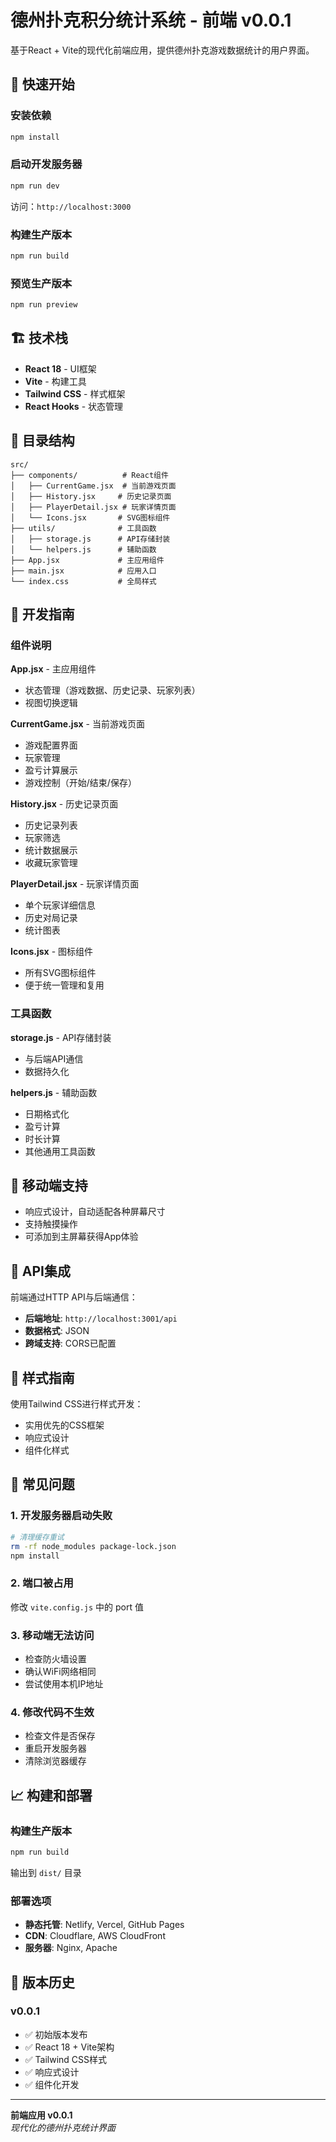 # 德州扑克积分统计系统 - 前端 v0.0.1

基于React + Vite的现代化前端应用，提供德州扑克游戏数据统计的用户界面。

## 🚀 快速开始

### 安装依赖
```bash
npm install
```

### 启动开发服务器
```bash
npm run dev
```
访问：`http://localhost:3000`

### 构建生产版本
```bash
npm run build
```

### 预览生产版本
```bash
npm run preview
```

## 🏗️ 技术栈

- **React 18** - UI框架
- **Vite** - 构建工具
- **Tailwind CSS** - 样式框架
- **React Hooks** - 状态管理

## 📁 目录结构

```
src/
├── components/          # React组件
│   ├── CurrentGame.jsx  # 当前游戏页面
│   ├── History.jsx     # 历史记录页面
│   ├── PlayerDetail.jsx # 玩家详情页面
│   └── Icons.jsx       # SVG图标组件
├── utils/              # 工具函数
│   ├── storage.js      # API存储封装
│   └── helpers.js      # 辅助函数
├── App.jsx             # 主应用组件
├── main.jsx            # 应用入口
└── index.css           # 全局样式
```

## 🔧 开发指南

### 组件说明

**App.jsx** - 主应用组件
- 状态管理（游戏数据、历史记录、玩家列表）
- 视图切换逻辑

**CurrentGame.jsx** - 当前游戏页面
- 游戏配置界面
- 玩家管理
- 盈亏计算展示
- 游戏控制（开始/结束/保存）

**History.jsx** - 历史记录页面
- 历史记录列表
- 玩家筛选
- 统计数据展示
- 收藏玩家管理

**PlayerDetail.jsx** - 玩家详情页面
- 单个玩家详细信息
- 历史对局记录
- 统计图表

**Icons.jsx** - 图标组件
- 所有SVG图标组件
- 便于统一管理和复用

### 工具函数

**storage.js** - API存储封装
- 与后端API通信
- 数据持久化

**helpers.js** - 辅助函数
- 日期格式化
- 盈亏计算
- 时长计算
- 其他通用工具函数

## 📱 移动端支持

- 响应式设计，自动适配各种屏幕尺寸
- 支持触摸操作
- 可添加到主屏幕获得App体验

## 🔗 API集成

前端通过HTTP API与后端通信：
- **后端地址**: `http://localhost:3001/api`
- **数据格式**: JSON
- **跨域支持**: CORS已配置

## 🎨 样式指南

使用Tailwind CSS进行样式开发：
- 实用优先的CSS框架
- 响应式设计
- 组件化样式

## 🐛 常见问题

### 1. 开发服务器启动失败
```bash
# 清理缓存重试
rm -rf node_modules package-lock.json
npm install
```

### 2. 端口被占用
修改 `vite.config.js` 中的 port 值

### 3. 移动端无法访问
- 检查防火墙设置
- 确认WiFi网络相同
- 尝试使用本机IP地址

### 4. 修改代码不生效
- 检查文件是否保存
- 重启开发服务器
- 清除浏览器缓存

## 📈 构建和部署

### 构建生产版本
```bash
npm run build
```
输出到 `dist/` 目录

### 部署选项
- **静态托管**: Netlify, Vercel, GitHub Pages
- **CDN**: Cloudflare, AWS CloudFront
- **服务器**: Nginx, Apache

## 🔄 版本历史

### v0.0.1
- ✅ 初始版本发布
- ✅ React 18 + Vite架构
- ✅ Tailwind CSS样式
- ✅ 响应式设计
- ✅ 组件化开发

---

**前端应用 v0.0.1**  
*现代化的德州扑克统计界面*